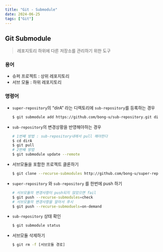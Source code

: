 ```yaml
---
title: "Git - Submodule"
date: 2024-06-25
tags: ["Git"]
---
```



## Git Submodule
> 레포지토리 하위에 다른 저장소를 관리하기 위한 도구

### 용어
- 슈퍼 프로젝트 : 상위 레포지토리
- 서브 모듈 : 하위 레포지토리

### 명령어
- `super-repository`의 “dirA” 라는 디렉토리에 `sub-repository`를 등록하는 경우
  ```bash
  $ git submodule add https://github.com/bong-u/sub-repository.git dirA
  ```
    
- `sub-repository`의 변경상황을 반영해야하는 경우
  ```bash
  # 1번째 방법 : sub-repository내에서 pull 해야한다
  $ cd dirA
  $ git pull
  # 2번째 방법
  $ git submodule update --remote
  ```
    
- 서브모듈을 포함한 프로젝트 클론하기
  ```bash
  $ git clone --recurse-submodules http://github.com/bong-u/super-repository.git
  ```
    
- `super-repository` 와 `sub-repository` 를 한번에 push 하기
  ```bash
  # 서브모듈의 변경사항이 push되지 않았으면 fail
  $ git push --recurse-submodules=check
  # 서브모듈의 변경사항을 알아서 푸시
  $ git push --recurse-submoduels=on-demand
  ```
    
- `sub-repository` 상태 확인
  ```bash
  $ git submodule status
  ```
    
- 서브모듈 삭제하기
  ```bash
  $ git rm -f [서브모듈 경로]
  ```
